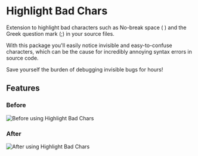 # Highlight Bad Chars

Extension to highlight bad characters such as No-break space ( ) and the Greek question mark (;) in your source files.

With this package you'll easily notice invisible and easy-to-confuse characters, which can be the cause for incredibly annoying syntax errors in source code.

Save yourself the burden of debugging invisible bugs for hours!

## Features

### Before

![Before using Highlight Bad Chars](https://github.com/WengerK/vscode-highlight-bad-chars/blob/master/images/before.png)

### After

![After using Highlight Bad Chars](https://github.com/WengerK/vscode-highlight-bad-chars/blob/master/images/after.png)
